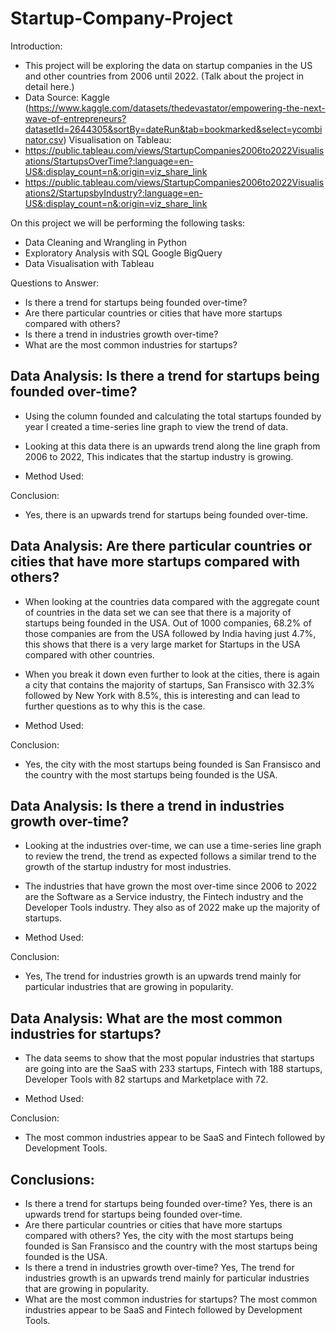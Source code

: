 # Startup-Company-Project

Introduction:
- This project will be exploring the data on startup companies in the US and other countries from 2006 until 2022. (Talk about the project in detail here.)
- Data Source: Kaggle (https://www.kaggle.com/datasets/thedevastator/empowering-the-next-wave-of-entrepreneurs?datasetId=2644305&sortBy=dateRun&tab=bookmarked&select=ycombinator.csv)
Visualisation on Tableau:
- https://public.tableau.com/views/StartupCompanies2006to2022Visualisations/StartupsOverTime?:language=en-US&:display_count=n&:origin=viz_share_link
- https://public.tableau.com/views/StartupCompanies2006to2022Visualisations2/StartupsbyIndustry?:language=en-US&:display_count=n&:origin=viz_share_link

On this project we will be performing the following tasks:

- Data Cleaning and Wrangling in Python
- Exploratory Analysis with SQL Google BigQuery
- Data Visualisation with Tableau

Questions to Answer:
- Is there a trend for startups being founded over-time?
- Are there particular countries or cities that have more startups compared with others?
- Is there a trend in industries growth over-time?
- What are the most common industries for startups?

Data Analysis: Is there a trend for startups being founded over-time?
- 
- Using the column founded and calculating the total startups founded by year I created a time-series line graph to view the trend of data.
- Looking at this data there is an upwards trend along the line graph from 2006 to 2022, This indicates that the startup industry is growing.

- Method Used:
  
Conclusion:
- Yes, there is an upwards trend for startups being founded over-time.

Data Analysis: Are there particular countries or cities that have more startups compared with others?
-
- When looking at the countries data compared with the aggregate count of countries in the data set we can see that there is a majority of startups being founded in the USA. Out of 1000 companies, 68.2% of those companies are from the USA followed by India having just 4.7%, this shows that there is a very large market for Startups in the USA compared with other countries.
- When you break it down even further to look at the cities, there is again a city that contains the majority of startups, San Fransisco with 32.3% followed by New York with 8.5%, this is interesting and can lead to further questions as to why this is the case.

- Method Used:
  
Conclusion:
- Yes, the city with the most startups being founded is San Fransisco and the country with the most startups being founded is the USA. 

Data Analysis: Is there a trend in industries growth over-time?
-
- Looking at the industries over-time, we can use a time-series line graph to review the trend, the trend as expected follows a similar trend to the growth of the startup industry for most industries.
- The industries that have grown the most over-time since 2006 to 2022 are the Software as a Service industry, the Fintech industry and the Developer Tools industry. They also as of 2022 make up the majority of startups.

- Method Used:
  
Conclusion:
- Yes, The trend for industries growth is an upwards trend mainly for particular industries that are growing in popularity.

Data Analysis: What are the most common industries for startups?
-
- The data seems to show that the most popular industries that startups are going into are the SaaS with 233 startups, Fintech with 188 startups, Developer Tools with 82 startups and Marketplace with 72.

- Method Used:
  
Conclusion:
- The most common industries appear to be SaaS and Fintech followed by Development Tools.

Conclusions:
-
- Is there a trend for startups being founded over-time?
  Yes, there is an upwards trend for startups being founded over-time.
- Are there particular countries or cities that have more startups compared with others?
  Yes, the city with the most startups being founded is San Fransisco and the country with the most startups being founded is the USA.
- Is there a trend in industries growth over-time?
  Yes, The trend for industries growth is an upwards trend mainly for particular industries that are growing in popularity.
- What are the most common industries for startups?
  The most common industries appear to be SaaS and Fintech followed by Development Tools.
